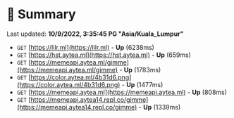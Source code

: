 # 📖 Summary
Last updated: **10/9/2022, 3:35:45 PG "Asia/Kuala_Lumpur"**

- `GET` [https://lilr.ml](https://lilr.ml) - **Up** (6238ms)
- `GET` [https://hst.aytea.ml](https://hst.aytea.ml) - **Up** (659ms)
- `GET` [https://memeapi.aytea.ml/gimme](https://memeapi.aytea.ml/gimme) - **Up** (1783ms)
- `GET` [https://color.aytea.ml/4b31d6.png](https://color.aytea.ml/4b31d6.png) - **Up** (1477ms)
- `GET` [https://memeapi.aytea.ml](https://memeapi.aytea.ml) - **Up** (808ms)
- `GET` [https://memeapi.aytea14.repl.co/gimme](https://memeapi.aytea14.repl.co/gimme) - **Up** (1339ms)
